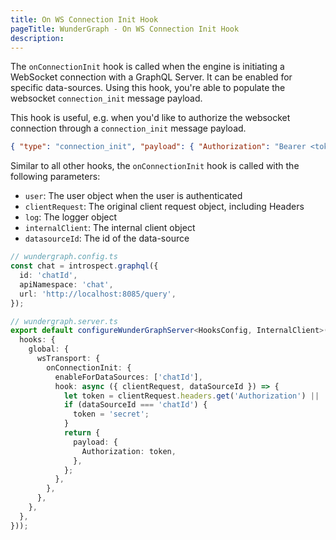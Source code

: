 ```yaml
---
title: On WS Connection Init Hook
pageTitle: WunderGraph - On WS Connection Init Hook
description:
---
```


The `onConnectionInit` hook is called when the engine is initiating a WebSocket connection with a GraphQL Server.
It can be enabled for specific data-sources.
Using this hook, you're able to populate the websocket `connection_init` message payload.

This hook is useful, e.g. when you'd like to authorize the websocket connection through a `connection_init` message payload.

```json
{ "type": "connection_init", "payload": { "Authorization": "Bearer <token>" } }
```

Similar to all other hooks,
the `onConnectionInit` hook is called with the following parameters:

- `user`: The user object when the user is authenticated
- `clientRequest`: The original client request object, including Headers
- `log`: The logger object
- `internalClient`: The internal client object
- `datasourceId`: The id of the data-source

```typescript
// wundergraph.config.ts
const chat = introspect.graphql({
  id: 'chatId',
  apiNamespace: 'chat',
  url: 'http://localhost:8085/query',
});

// wundergraph.server.ts
export default configureWunderGraphServer<HooksConfig, InternalClient>(() => ({
  hooks: {
    global: {
      wsTransport: {
        onConnectionInit: {
          enableForDataSources: ['chatId'],
          hook: async ({ clientRequest, dataSourceId }) => {
            let token = clientRequest.headers.get('Authorization') || '';
            if (dataSourceId === 'chatId') {
              token = 'secret';
            }
            return {
              payload: {
                Authorization: token,
              },
            };
          },
        },
      },
    },
  },
}));
```
